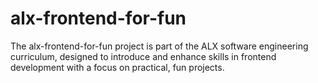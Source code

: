 # alx-frontend-for-fun
The alx-frontend-for-fun project is part of the ALX software engineering curriculum, designed to introduce and enhance skills in frontend development with a focus on practical, fun projects.

